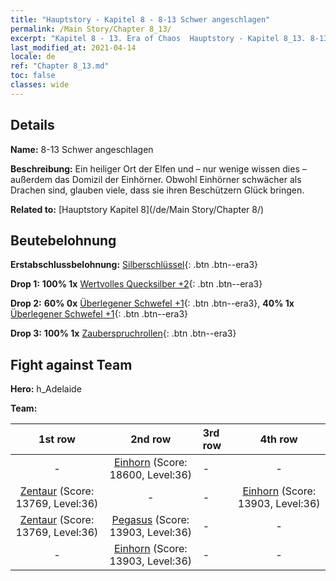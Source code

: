 ```yaml
---
title: "Hauptstory - Kapitel 8 - 8-13 Schwer angeschlagen"
permalink: /Main Story/Chapter 8_13/
excerpt: "Kapitel 8 - 13. Era of Chaos  Hauptstory - Kapitel 8_13. 8-13 Schwer angeschlagen"
last_modified_at: 2021-04-14
locale: de
ref: "Chapter 8_13.md"
toc: false
classes: wide
---
```


## Details

 **Name:** 8-13 Schwer angeschlagen

 **Beschreibung:** Ein heiliger Ort der Elfen und – nur wenige wissen dies – außerdem das Domizil der Einhörner. Obwohl Einhörner schwächer als Drachen sind, glauben viele, dass sie ihren Beschützern Glück bringen.

 **Related to:** [Hauptstory Kapitel 8](/de/Main Story/Chapter 8/)

## Beutebelohnung

 **Erstabschlussbelohnung:** [Silberschlüssel](/de/Items/con_693/){: .btn .btn--era3}

 **Drop 1:** **100% 1x** [Wertvolles Quecksilber +2](/de/Items/mat_28/){: .btn .btn--era3}

 **Drop 2:** **60% 0x** [Überlegener Schwefel +1](/de/Items/mat_22/){: .btn .btn--era3}, **40% 1x** [Überlegener Schwefel +1](/de/Items/mat_22/){: .btn .btn--era3}

 **Drop 3:** **100% 1x** [Zauberspruchrollen](/de/Items/con_694/){: .btn .btn--era3}


## Fight against Team
 **Hero:** h_Adelaide

 **Team:**


  | 1st row | 2nd row | 3rd row | 4th row |
  |:----:|:----:|:----|:----:|
  | - | [Einhorn](/de/units/Unicorn/) (Score: 18600, Level:36)  | - | - |
  | [Zentaur](/de/units/Centaur/) (Score: 13769, Level:36)  | - | - | [Einhorn](/de/units/Unicorn/) (Score: 13903, Level:36)  |
  | [Zentaur](/de/units/Centaur/) (Score: 13769, Level:36)  | [Pegasus](/de/units/Pegasus/) (Score: 13903, Level:36)  | - | - |
  | - | [Einhorn](/de/units/Unicorn/) (Score: 13903, Level:36)  | - | - |


